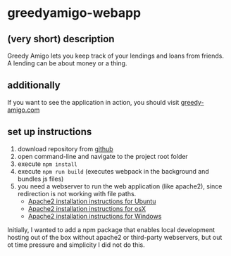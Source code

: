 # greedyamigo-webapp

## (very short) description
Greedy Amigo lets you keep track of your lendings and loans from friends.
A lending can be about money or a thing.

## additionally
If you want to see the application in action, you should visit [greedy-amigo.com](https://www.greedy-amigo.com)

## set up instructions
1. download repository from [github](https://github.com/GreedyAmigo/greedyamigo-webapp)
2. open command-line and navigate to the project root folder
3. execute `npm install`
4. execute `npm run build` (executes webpack in the background and bundles js files)
5. you need a webserver to run the web application (like apache2), since redirection is not working with file paths.
    * [Apache2 installation instructions for Ubuntu](https://www.digitalocean.com/community/tutorials/how-to-install-the-apache-web-server-on-ubuntu-16-04)
    * [Apache2 installation instructions for osX](https://medium.com/@JohnFoderaro/how-to-set-up-apache-in-macos-sierra-10-12-bca5a5dfffba)
    * [Apache2 installation instructions for Windows](https://httpd.apache.org/docs/2.4/platform/windows.html)

Initially, I wanted to add a npm package that enables local development hosting out of the box without apache2 or third-party webservers, but out ot time pressure and simplicity I did not do this.